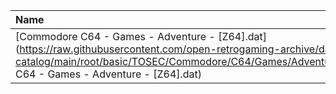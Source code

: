 |Name|Size|
|:---|---:|
|[Commodore C64 - Games - Adventure - [Z64].dat](https://raw.githubusercontent.com/open-retrogaming-archive/dat-catalog/main/root/basic/TOSEC/Commodore/C64/Games/Adventure/[Z64]/Commodore C64 - Games - Adventure - [Z64].dat)|456545|
